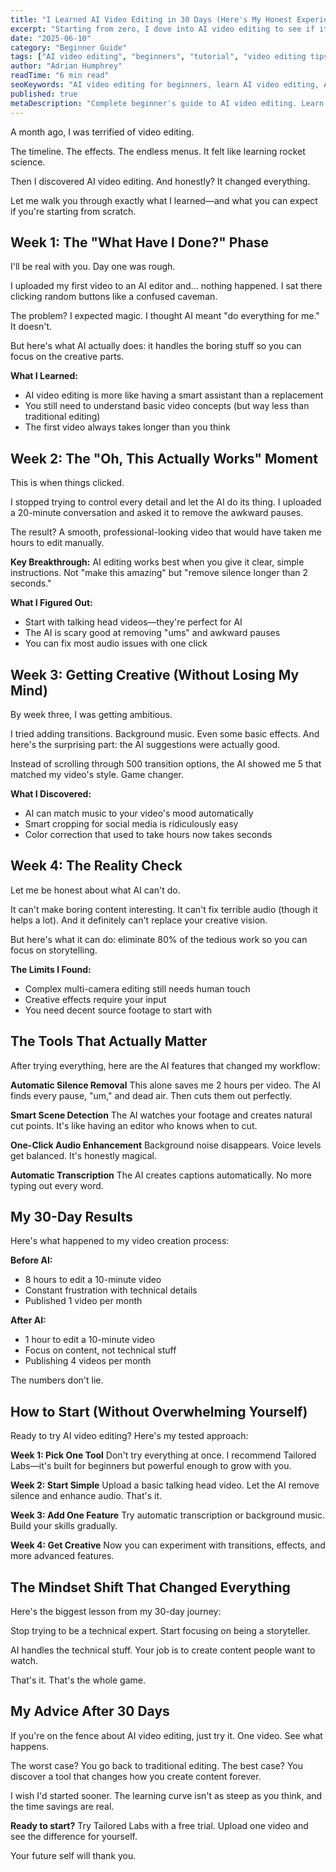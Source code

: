 ```yaml
---
title: "I Learned AI Video Editing in 30 Days (Here's My Honest Experience)"
excerpt: "Starting from zero, I dove into AI video editing to see if it's worth the hype. Spoiler: it changed everything."
date: "2025-06-10"
category: "Beginner Guide"
tags: ["AI video editing", "beginners", "tutorial", "video editing tips", "content creation"]
author: "Adrian Humphrey"
readTime: "6 min read"
seoKeywords: "AI video editing for beginners, learn AI video editing, AI video editor tutorial, beginner video editing"
published: true
metaDescription: "Complete beginner's guide to AI video editing. Learn how to create professional videos with AI tools in just 30 days."
---
```


A month ago, I was terrified of video editing.

The timeline. The effects. The endless menus. It felt like learning rocket science.

Then I discovered AI video editing. And honestly? It changed everything.

Let me walk you through exactly what I learned—and what you can expect if you're starting from scratch.

## Week 1: The "What Have I Done?" Phase

I'll be real with you. Day one was rough.

I uploaded my first video to an AI editor and... nothing happened. I sat there clicking random buttons like a confused caveman.

The problem? I expected magic. I thought AI meant "do everything for me." It doesn't.

But here's what AI actually does: it handles the boring stuff so you can focus on the creative parts.

**What I Learned:**
- AI video editing is more like having a smart assistant than a replacement
- You still need to understand basic video concepts (but way less than traditional editing)
- The first video always takes longer than you think

## Week 2: The "Oh, This Actually Works" Moment

This is when things clicked.

I stopped trying to control every detail and let the AI do its thing. I uploaded a 20-minute conversation and asked it to remove the awkward pauses.

The result? A smooth, professional-looking video that would have taken me hours to edit manually.

**Key Breakthrough:**
AI editing works best when you give it clear, simple instructions. Not "make this amazing" but "remove silence longer than 2 seconds."

**What I Figured Out:**
- Start with talking head videos—they're perfect for AI
- The AI is scary good at removing "ums" and awkward pauses
- You can fix most audio issues with one click

## Week 3: Getting Creative (Without Losing My Mind)

By week three, I was getting ambitious.

I tried adding transitions. Background music. Even some basic effects. And here's the surprising part: the AI suggestions were actually good.

Instead of scrolling through 500 transition options, the AI showed me 5 that matched my video's style. Game changer.

**What I Discovered:**
- AI can match music to your video's mood automatically
- Smart cropping for social media is ridiculously easy
- Color correction that used to take hours now takes seconds

## Week 4: The Reality Check

Let me be honest about what AI can't do.

It can't make boring content interesting. It can't fix terrible audio (though it helps a lot). And it definitely can't replace your creative vision.

But here's what it can do: eliminate 80% of the tedious work so you can focus on storytelling.

**The Limits I Found:**
- Complex multi-camera editing still needs human touch
- Creative effects require your input
- You need decent source footage to start with

## The Tools That Actually Matter

After trying everything, here are the AI features that changed my workflow:

**Automatic Silence Removal**
This alone saves me 2 hours per video. The AI finds every pause, "um," and dead air. Then cuts them out perfectly.

**Smart Scene Detection**
The AI watches your footage and creates natural cut points. It's like having an editor who knows when to cut.

**One-Click Audio Enhancement**
Background noise disappears. Voice levels get balanced. It's honestly magical.

**Automatic Transcription**
The AI creates captions automatically. No more typing out every word.

## My 30-Day Results

Here's what happened to my video creation process:

**Before AI:**
- 8 hours to edit a 10-minute video
- Constant frustration with technical details
- Published 1 video per month

**After AI:**
- 1 hour to edit a 10-minute video
- Focus on content, not technical stuff
- Publishing 4 videos per month

The numbers don't lie.

## How to Start (Without Overwhelming Yourself)

Ready to try AI video editing? Here's my tested approach:

**Week 1: Pick One Tool**
Don't try everything at once. I recommend Tailored Labs—it's built for beginners but powerful enough to grow with you.

**Week 2: Start Simple**
Upload a basic talking head video. Let the AI remove silence and enhance audio. That's it.

**Week 3: Add One Feature**
Try automatic transcription or background music. Build your skills gradually.

**Week 4: Get Creative**
Now you can experiment with transitions, effects, and more advanced features.

## The Mindset Shift That Changed Everything

Here's the biggest lesson from my 30-day journey:

Stop trying to be a technical expert. Start focusing on being a storyteller.

AI handles the technical stuff. Your job is to create content people want to watch.

That's it. That's the whole game.

## My Advice After 30 Days

If you're on the fence about AI video editing, just try it. One video. See what happens.

The worst case? You go back to traditional editing. The best case? You discover a tool that changes how you create content forever.

I wish I'd started sooner. The learning curve isn't as steep as you think, and the time savings are real.

**Ready to start?** Try Tailored Labs with a free trial. Upload one video and see the difference for yourself.

Your future self will thank you.
